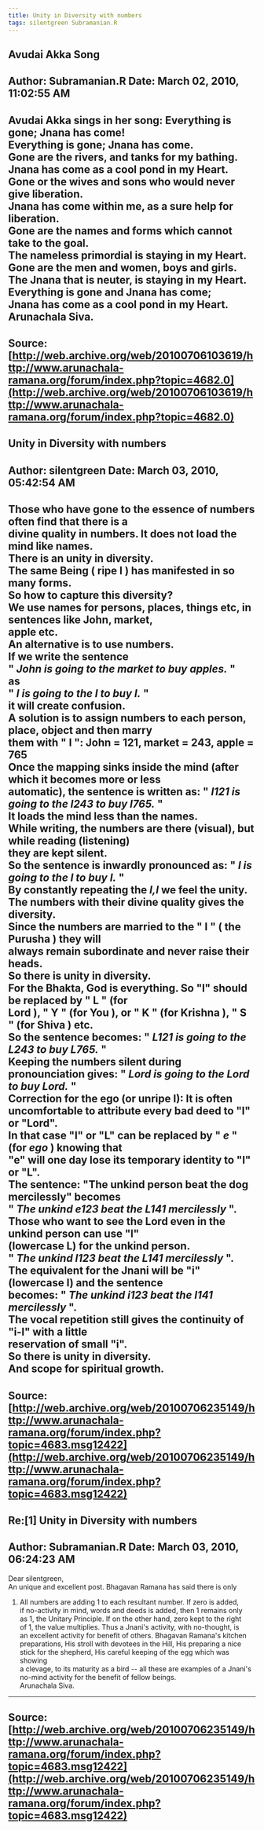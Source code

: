 ```yaml
--- 
title: Unity in Diversity with numbers   
tags: silentgreen Subramanian.R  
---  
```

## Avudai Akka Song  
Author: Subramanian.R       Date: March 02, 2010, 11:02:55 AM  
---  
Avudai Akka sings in her song: Everything is gone; Jnana has come!   
Everything is gone; Jnana has come.   
Gone are the rivers, and tanks for my bathing.   
Jnana has come as a cool pond in my Heart.   
Gone or the wives and sons who would never give liberation.   
Jnana has come within me, as a sure help for liberation.   
Gone are the names and forms which cannot take to the goal.   
The nameless primordial is staying in my Heart.   
Gone are the men and women, boys and girls.   
The Jnana that is neuter, is staying in my Heart.   
Everything is gone and Jnana has come;   
Jnana has come as a cool pond in my Heart.   
Arunachala Siva.
 ---  
Source:[http://web.archive.org/web/20100706103619/http://www.arunachala-ramana.org/forum/index.php?topic=4682.0](http://web.archive.org/web/20100706103619/http://www.arunachala-ramana.org/forum/index.php?topic=4682.0)   
---  

## Unity in Diversity with numbers  
Author: silentgreen         Date: March 03, 2010, 05:42:54 AM  
---  
Those who have gone to the essence of numbers often find that there is a  
divine quality in numbers. It does not load the mind like names.   
There is an unity in diversity.   
The same Being ( **ripe I** ) has manifested in so many forms.   
So how to capture this diversity?   
We use names for persons, places, things etc, in sentences like John, market,  
apple etc.   
An alternative is to use numbers.   
If we write the sentence   
" _John is going to the market to buy apples._ "   
as   
" _I is going to the I to buy I._ "   
it will create confusion.   
A solution is to assign numbers to each person, place, object and then **marry  
them** with " **I** ": John = 121, market = 243, apple = 765   
Once the mapping sinks inside the mind (after which it becomes more or less  
automatic), the sentence is written as: " _I121 is going to the I243 to buy I765._ "   
It loads the mind less than the names.   
While writing, the numbers are there (visual), but while reading (listening)  
they are kept silent.   
So the sentence is inwardly pronounced as: " _I is going to the I to buy I._ "   
By constantly repeating the _I,I_ we feel the unity.   
The numbers with their divine quality gives the diversity.   
Since the numbers are married to the " **I** " ( **the Purusha** ) they will  
always remain subordinate and never raise their heads.   
So there is unity in diversity.   
For the Bhakta, God is everything. So "I" should be replaced by " **L** " (for  
**Lord** ), " **Y** " (for **You** ), or " **K** " (for **Krishna** ), " **S**  
" (for **Shiva** ) etc.   
So the sentence becomes: " _L121 is going to the L243 to buy L765._ "   
Keeping the numbers silent during pronounciation gives: " _Lord is going to the Lord to buy Lord._ "   
Correction for the ego (or unripe I): It is often uncomfortable to attribute every bad deed to "I" or "Lord".   
In that case "I" or "L" can be replaced by " _e_ " (for _ego_ ) knowing that  
"e" will one day lose its temporary identity to "I" or "L".   
The sentence: "The unkind person beat the dog mercilessly" becomes   
" _The unkind e123 beat the L141 mercilessly_ ".   
Those who want to see the Lord even in the unkind person can use "l"  
(lowercase L) for the unkind person.   
" _The unkind l123 beat the L141 mercilessly_ ".   
The equivalent for the Jnani will be "i" (lowercase I) and the sentence  
becomes: " _The unkind i123 beat the I141 mercilessly_ ".   
The vocal repetition still gives the continuity of "i-I" with a little  
reservation of small "i".   
So there is unity in diversity.   
And scope for spiritual growth.
 ---  
Source:[http://web.archive.org/web/20100706235149/http://www.arunachala-ramana.org/forum/index.php?topic=4683.msg12422](http://web.archive.org/web/20100706235149/http://www.arunachala-ramana.org/forum/index.php?topic=4683.msg12422)   
---  

## Re:[1] Unity in Diversity with numbers  
Author: Subramanian.R       Date: March 03, 2010, 06:24:23 AM  
---  
Dear silentgreen,   
An unique and excellent post. Bhagavan Ramana has said there is only   
1. All numbers are adding 1 to each resultant number. If zero is added,   
if no-activity in mind, words and deeds is added, then 1 remains only   
as 1, the Unitary Principle. If on the other hand, zero kept to the right   
of 1, the value multiplies. Thus a Jnani's activity, with no-thought, is   
an excellent activity for benefit of others. Bhagavan Ramana's kitchen   
preparations, His stroll with devotees in the Hill, His preparing a nice   
stick for the shepherd, His careful keeping of the egg which was showing   
a clevage, to its maturity as a bird -- all these are examples of a Jnani's   
no-mind activity for the benefit of fellow beings.   
Arunachala Siva.
 ---  
Source:[http://web.archive.org/web/20100706235149/http://www.arunachala-ramana.org/forum/index.php?topic=4683.msg12422](http://web.archive.org/web/20100706235149/http://www.arunachala-ramana.org/forum/index.php?topic=4683.msg12422)   
---  

